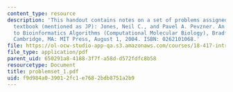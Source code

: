 ```yaml
---
content_type: resource
description: 'This handout contains notes on a set of problems assigned from the course
  textbook (mentioned as JP): Jones, Neil C., and Pavel A. Pevzner. An Introduction
  to Bioinformatics Algorithms (Computational Molecular Biology), Bradford Books.
  Cambridge, MA: MIT Press, August 1, 2004. ISBN: 0262101068.'
file: https://ol-ocw-studio-app-qa.s3.amazonaws.com/courses/18-417-introduction-to-computational-molecular-biology-fall-2004/f9d984a039012fc1e7682bdb8751a2b9_problemset_1.pdf
file_type: application/pdf
parent_uid: 650291a8-4188-3f7f-a58d-d572fdfc8b58
resourcetype: Document
title: problemset_1.pdf
uid: f9d984a0-3901-2fc1-e768-2bdb8751a2b9
---
```

